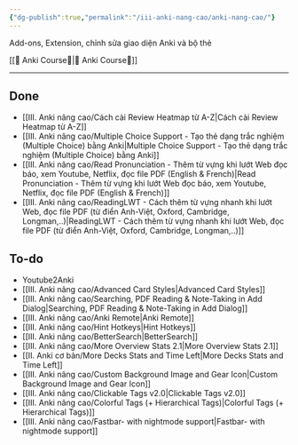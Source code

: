 ```yaml
---
{"dg-publish":true,"permalink":"/iii-anki-nang-cao/anki-nang-cao/"}
---
```


Add-ons, Extension, chỉnh sửa giao diện Anki và bộ thẻ

[[🌟 Anki Course🌟\|🌟 Anki Course🌟]]

___

## Done
- [[III. Anki nâng cao/Cách cài Review Heatmap từ A-Z\|Cách cài Review Heatmap từ A-Z]]
- [[III. Anki nâng cao/Multiple Choice Support - Tạo thẻ dạng trắc nghiệm (Multiple Choice) bằng Anki\|Multiple Choice Support - Tạo thẻ dạng trắc nghiệm (Multiple Choice) bằng Anki]]
- [[III. Anki nâng cao/Read Pronunciation - Thêm từ vựng khi lướt Web đọc báo, xem Youtube, Netflix, đọc file PDF (English & French)\|Read Pronunciation - Thêm từ vựng khi lướt Web đọc báo, xem Youtube, Netflix, đọc file PDF (English & French)]] 
- [[III. Anki nâng cao/ReadingLWT - Cách thêm từ vựng nhanh khi lướt Web, đọc file PDF (từ điển Anh-Việt, Oxford, Cambridge, Longman,..)\|ReadingLWT - Cách thêm từ vựng nhanh khi lướt Web, đọc file PDF (từ điển Anh-Việt, Oxford, Cambridge, Longman,..)]]


## To-do
- Youtube2Anki
- [[III. Anki nâng cao/Advanced Card Styles\|Advanced Card Styles]]
- [[III. Anki nâng cao/Searching, PDF Reading & Note-Taking in Add Dialog\|Searching, PDF Reading & Note-Taking in Add Dialog]]
- [[III. Anki nâng cao/Anki Remote\|Anki Remote]]
- [[III. Anki nâng cao/Hint Hotkeys\|Hint Hotkeys]]
- [[III. Anki nâng cao/BetterSearch\|BetterSearch]]
- [[III. Anki nâng cao/More Overview Stats 2.1\|More Overview Stats 2.1]]
- [[II. Anki cơ bản/More Decks Stats and Time Left\|More Decks Stats and Time Left]]
- [[III. Anki nâng cao/Custom Background Image and Gear Icon\|Custom Background Image and Gear Icon]]
- [[III. Anki nâng cao/Clickable Tags v2.0\|Clickable Tags v2.0]]
- [[III. Anki nâng cao/Colorful Tags (+ Hierarchical Tags)\|Colorful Tags (+ Hierarchical Tags)]]
- [[III. Anki nâng cao/Fastbar- with nightmode support\|Fastbar- with nightmode support]]
